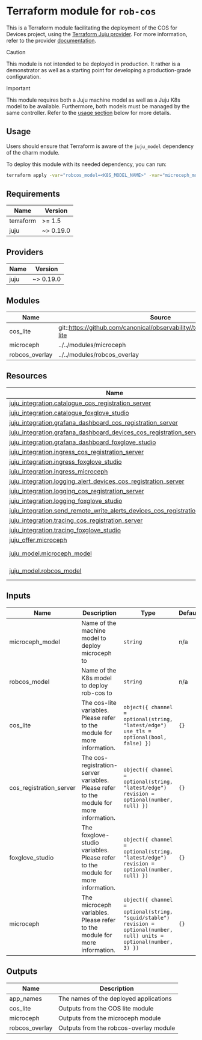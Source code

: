 # Terraform module for `rob-cos`

This is a Terraform module facilitating the deployment of the COS for Devices project,
using the [Terraform Juju provider](https://github.com/juju/terraform-provider-juju/).
For more information,
refer to the provider [documentation](https://registry.terraform.io/providers/juju/juju/latest/docs).

> [!CAUTION]
> This module is not intended to be deployed in production.
> It rather is a demonstrator as well as a starting point for developing a production-grade configuration.

> [!IMPORTANT]
> This module requires both a Juju machine model as well as a Juju K8s model to be available.
> Furthermore, both models must be managed by the same controller.
> Refer to the [usage section](#usage) below for more details.

## Usage

Users should ensure that Terraform is aware of the `juju_model` dependency of the charm module.

To deploy this module with its needed dependency, you can run:

```bash
terraform apply -var="robcos_model=<K8S_MODEL_NAME>" -var="microceph_model=<MACHINE_MODEL_NAME>"
```

<!-- BEGIN_TF_DOCS -->
## Requirements

| Name | Version |
|------|---------|
| terraform | >= 1.5 |
| juju | ~> 0.19.0 |

## Providers

| Name | Version |
|------|---------|
| juju | ~> 0.19.0 |

## Modules

| Name | Source | Version |
|------|--------|---------|
| cos\_lite | git::https://github.com/canonical/observability//terraform/modules/cos-lite | n/a |
| microceph | ../../modules/microceph | n/a |
| robcos\_overlay | ../../modules/robcos_overlay | n/a |

## Resources

| Name | Type |
|------|------|
| [juju_integration.catalogue_cos_registration_server](https://registry.terraform.io/providers/juju/juju/latest/docs/resources/integration) | resource |
| [juju_integration.catalogue_foxglove_studio](https://registry.terraform.io/providers/juju/juju/latest/docs/resources/integration) | resource |
| [juju_integration.grafana_dashboard_cos_registration_server](https://registry.terraform.io/providers/juju/juju/latest/docs/resources/integration) | resource |
| [juju_integration.grafana_dashboard_devices_cos_registration_server](https://registry.terraform.io/providers/juju/juju/latest/docs/resources/integration) | resource |
| [juju_integration.grafana_dashboard_foxglove_studio](https://registry.terraform.io/providers/juju/juju/latest/docs/resources/integration) | resource |
| [juju_integration.ingress_cos_registration_server](https://registry.terraform.io/providers/juju/juju/latest/docs/resources/integration) | resource |
| [juju_integration.ingress_foxglove_studio](https://registry.terraform.io/providers/juju/juju/latest/docs/resources/integration) | resource |
| [juju_integration.ingress_microceph](https://registry.terraform.io/providers/juju/juju/latest/docs/resources/integration) | resource |
| [juju_integration.logging_alert_devices_cos_registration_server](https://registry.terraform.io/providers/juju/juju/latest/docs/resources/integration) | resource |
| [juju_integration.logging_cos_registration_server](https://registry.terraform.io/providers/juju/juju/latest/docs/resources/integration) | resource |
| [juju_integration.logging_foxglove_studio](https://registry.terraform.io/providers/juju/juju/latest/docs/resources/integration) | resource |
| [juju_integration.send_remote_write_alerts_devices_cos_registration_server](https://registry.terraform.io/providers/juju/juju/latest/docs/resources/integration) | resource |
| [juju_integration.tracing_cos_registration_server](https://registry.terraform.io/providers/juju/juju/latest/docs/resources/integration) | resource |
| [juju_integration.tracing_foxglove_studio](https://registry.terraform.io/providers/juju/juju/latest/docs/resources/integration) | resource |
| [juju_offer.microceph](https://registry.terraform.io/providers/juju/juju/latest/docs/resources/offer) | resource |
| [juju_model.microceph_model](https://registry.terraform.io/providers/juju/juju/latest/docs/data-sources/model) | data source |
| [juju_model.robcos_model](https://registry.terraform.io/providers/juju/juju/latest/docs/data-sources/model) | data source |

## Inputs

| Name | Description | Type | Default | Required |
|------|-------------|------|---------|:--------:|
| microceph\_model | Name of the machine model to deploy microceph to | `string` | n/a | yes |
| robcos\_model | Name of the K8s model to deploy rob-cos to | `string` | n/a | yes |
| cos\_lite | The cos-lite variables. Please refer to the module for more information. | ```object({ channel = optional(string, "latest/edge") use_tls = optional(bool, false) })``` | `{}` | no |
| cos\_registration\_server | The cos-registration-server variables. Please refer to the module for more information. | ```object({ channel = optional(string, "latest/edge") revision = optional(number, null) })``` | `{}` | no |
| foxglove\_studio | The foxglove-studio variables. Please refer to the module for more information. | ```object({ channel = optional(string, "latest/edge") revision = optional(number, null) })``` | `{}` | no |
| microceph | The microceph variables. Please refer to the module for more information. | ```object({ channel = optional(string, "squid/stable") revision = optional(number, null) units = optional(number, 3) })``` | `{}` | no |

## Outputs

| Name | Description |
|------|-------------|
| app\_names | The names of the deployed applications |
| cos\_lite | Outputs from the COS lite module |
| microceph | Outputs from the microceph module |
| robcos\_overlay | Outputs from the robcos-overlay module |
<!-- END_TF_DOCS -->
